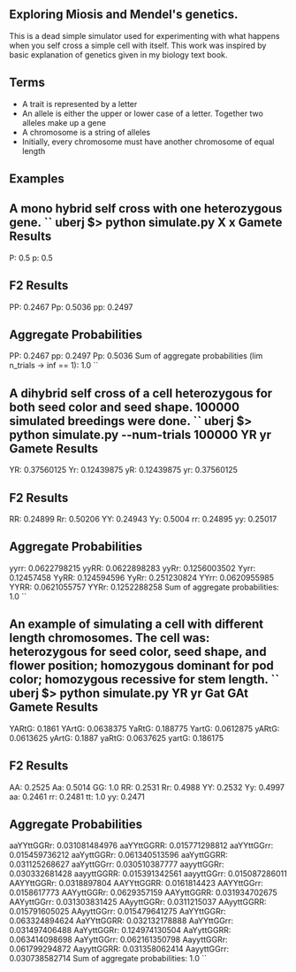 Exploring Miosis and Mendel's genetics.
---------------------------------------

This is a dead simple simulator used for experimenting with what happens when
you self cross a simple cell with itself. This work was inspired by basic
explanation of genetics given in my biology text book.


Terms
-----
* A trait is represented by a letter
* An allele is either the upper or lower case of a letter. Together two alleles make up a gene
* A chromosome is a string of alleles
* Initially, every chromosome must have another chromosome of equal length

Examples
--------
A mono hybrid self cross with one heterozygous gene.
``
uberj $> python simulate.py X x
Gamete Results
--------------
P:   0.5
p:   0.5

F2 Results
-----------
PP:   0.2467
Pp:   0.5036
pp:   0.2497

Aggregate Probabilities
-----------------------
PP:    0.2467
pp:    0.2497
Pp:    0.5036
Sum of aggregate probabilities (lim n_trials -> inf == 1): 1.0
``

A dihybrid self cross of a cell heterozygous for both seed color and seed shape. 100000 simulated breedings were done.
``
uberj $> python simulate.py --num-trials 100000 YR yr
Gamete Results
--------------
YR:   0.37560125
Yr:   0.12439875
yR:   0.12439875
yr:   0.37560125

F2 Results
-----------
RR:   0.24899
Rr:   0.50206
YY:   0.24943
Yy:   0.5004
rr:   0.24895
yy:   0.25017

Aggregate Probabilities
-----------------------
yyrr:    0.0622798215
yyRR:    0.0622898283
yyRr:    0.1256003502
Yyrr:    0.12457458
YyRR:    0.124594596
YyRr:    0.251230824
YYrr:    0.0620955985
YYRR:    0.0621055757
YYRr:    0.1252288258
Sum of aggregate probabilities: 1.0
``

An example of simulating a cell with different length chromosomes. The cell
was: heterozygous for seed color, seed shape, and flower position; homozygous
dominant for pod color; homozygous recessive for stem length.
``
uberj $> python simulate.py YR yr Gat GAt
Gamete Results
--------------
YARtG:   0.1861
YArtG:   0.0638375
YaRtG:   0.188775
YartG:   0.0612875
yARtG:   0.0613625
yArtG:   0.1887
yaRtG:   0.0637625
yartG:   0.186175

F2 Results
-----------
AA:   0.2525
Aa:   0.5014
GG:   1.0
RR:   0.2531
Rr:   0.4988
YY:   0.2532
Yy:   0.4997
aa:   0.2461
rr:   0.2481
tt:   1.0
yy:   0.2471

Aggregate Probabilities
-----------------------
aaYYttGGRr:    0.031081484976
aaYYttGGRR:    0.015771298812
aaYYttGGrr:    0.015459736212
aaYyttGGRr:    0.061340513596
aaYyttGGRR:    0.031125268627
aaYyttGGrr:    0.030510387777
aayyttGGRr:    0.030332681428
aayyttGGRR:    0.015391342561
aayyttGGrr:    0.015087286011
AAYYttGGRr:    0.0318897804
AAYYttGGRR:    0.0161814423
AAYYttGGrr:    0.0158617773
AAYyttGGRr:    0.0629357159
AAYyttGGRR:    0.031934702675
AAYyttGGrr:    0.031303831425
AAyyttGGRr:    0.0311215037
AAyyttGGRR:    0.015791605025
AAyyttGGrr:    0.015479641275
AaYYttGGRr:    0.063324894624
AaYYttGGRR:    0.032132178888
AaYYttGGrr:    0.031497406488
AaYyttGGRr:    0.124974130504
AaYyttGGRR:    0.063414098698
AaYyttGGrr:    0.062161350798
AayyttGGRr:    0.061799294872
AayyttGGRR:    0.031358062414
AayyttGGrr:    0.030738582714
Sum of aggregate probabilities: 1.0
``

